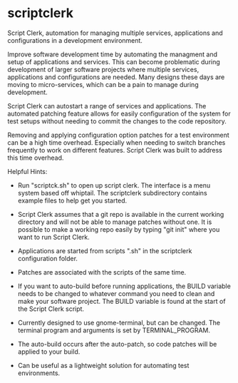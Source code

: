 # scriptclerk
Script Clerk, automation for managing multiple services, applications and configurations in a development environment.

Improve software development time by automating the managment and setup of applications 
and services. This can become problematic during development of larger software projects 
where multiple services, applications and configurations are needed. Many designs these
days are moving to micro-services, which can be a pain to manage during development. 

Script Clerk can autostart a range of services and applications. The automated
patching feature allows for easily configuration of the system for test setups 
without needing to commit the changes to the code repository. 

Removing and applying configuration option patches for a test environment can be a 
high time overhead. Especially when needing to switch branches frequently to work 
on different features. Script Clerk was built to address this time overhead.

Helpful Hints:
* Run "scriptck.sh" to open up script clerk. The interface is a menu system based off whiptail. The scriptclerk subdirectory contains example files to help get you started.

* Script Clerk assumes that a git repo is available in the current working directory and will not be able to manage patches without one. It is possible to make a working repo easily by typing "git init" where you want to run Script Clerk.
* Applications are started from scripts ".sh" in the scriptclerk configuration folder.
* Patches are associated with the scripts of the same time.
* If you want to auto-build before running applications, the BUILD variable needs to be changed to whatever command you need to clean and make your software project. The BUILD variable is found at the start of the Script Clerk script.
* Currently designed to use gnome-terminal, but can be changed. The terminal program and arguments is set by TERMINAL_PROGRAM.
* The auto-build occurs after the auto-patch, so code patches will be applied to your build.
* Can be useful as a lightweight solution for automating test environments.
